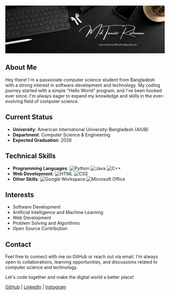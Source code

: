 ![A passionate CS student from Bangladesh](https://github.com/codewithtanvir/codewithtanvir/blob/main/Profile%20Banner.png?raw=true)

## About Me

Hey there! I'm a passionate computer science student from Bangladesh with a strong interest in software development and technology. My coding journey started with a simple "Hello World" program, and I've been hooked ever since. I'm always eager to expand my knowledge and skills in the ever-evolving field of computer science.

## Current Status

- **University**: American International University-Bangladesh (AIUB)
- **Department**: Computer Science & Engineering
- **Expected Graduation**: 2026

## Technical Skills

- **Programming Languages**: ![Python](https://img.shields.io/badge/Python-3776AB?style=flat&logo=python&logoColor=white) ![Java](https://img.shields.io/badge/Java-007396?style=flat&logo=java&logoColor=white) ![C++](https://img.shields.io/badge/C++-00599C?style=flat&logo=cplusplus&logoColor=white)
- **Web Development**: ![HTML](https://img.shields.io/badge/HTML5-E34F26?style=flat&logo=html5&logoColor=white) ![CSS](https://img.shields.io/badge/CSS3-1572B6?style=flat&logo=css3&logoColor=white)
- **Other Skills**: ![Google Workspace](https://img.shields.io/badge/Google_Workspace-4285F4?style=flat&logo=google&logoColor=white) ![Microsoft Office](https://img.shields.io/badge/Microsoft_Office-D83B01?style=flat&logo=microsoft-office&logoColor=white)


## Interests

- Software Development
- Artificial Intelligence and Machine Learning
- Web Development
- Problem Solving and Algorithms
- Open Source Contribution

## Contact

Feel free to connect with me on GitHub or reach out via email. I'm always open to collaborations, learning opportunities, and discussions related to computer science and technology.

Let's code together and make the digital world a better place!

[GitHub](https://github.com/codewithtanvir) | [LinkedIn](https://www.linkedin.com/in/muhammud-tanvir-rahman/) | [Instagram](https://www.instagram.com/hey___tanvir/)

